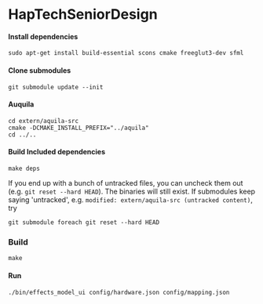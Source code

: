# HapTechSeniorDesign

#### Install dependencies

    sudo apt-get install build-essential scons cmake freeglut3-dev sfml

#### Clone submodules

    git submodule update --init

#### Auquila

    cd extern/aquila-src
    cmake -DCMAKE_INSTALL_PREFIX="../aquila"
    cd ../..

#### Build Included dependencies

    make deps

If you end up with a bunch of untracked files, you can uncheck them out (e.g. `git reset --hard HEAD`).
The binaries will still exist. If submodules keep saying 'untracked', e.g.
`modified: extern/aquila-src (untracked content)`, try

    git submodule foreach git reset --hard HEAD

### Build

    make

#### Run

    ./bin/effects_model_ui config/hardware.json config/mapping.json
